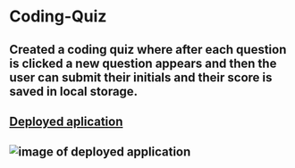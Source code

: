 # Coding-Quiz
## Created a coding quiz where after each question is clicked a new question appears and then the user can submit their initials and their score is saved in local storage. 

## [Deployed aplication](https://jeanette-ralph.github.io/Coding-Quiz/)
## ![image of deployed application](Isolated.png "Title")
